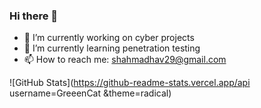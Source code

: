 ### Hi there 👋

- 🔭 I’m currently working on cyber projects
- 🌱 I’m currently learning penetration testing
- 📫 How to reach me: shahmadhav29@gmail.com

![GitHub Stats](https://github-readme-stats.vercel.app/api username=GreeenCat &theme=radical)
